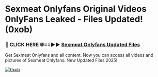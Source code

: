 # Sexmeat Onlyfans Original Videos 0nlyFans Leaked - Files Updated! (0xob)

<h3>🔴 CLICK HERE 🌐==►► <a href="https://tinyurl.com/2jnfzry5" rel="nofollow">Sexmeat Onlyfans Updated Files</a></h3>

Get Sexmeat Onlyfans and all content. Now you can access all videos and pictures of Sexmeat Onlyfans. New Updated Files 2025!

[![0xob](https://i.imgur.com/GyGTBgg.gif)](https://tinyurl.com/2jnfzry5)

